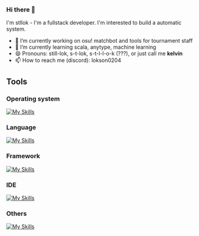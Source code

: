 ### Hi there 👋

I'm stllok - I'm a fullstack developer. I'm interested to build a automatic system.

- 🔭 I’m currently working on osu! matchbot and tools for tournament staff
- 🌱 I’m currently learning scala, anytype, machine learning
- 😄 Pronouns: still-lok, s-t-lok, s-t-l-l-o-k (???), or just call me **kelvin**
- 📫 How to reach me (discord): lokson0204

## Tools

### Operating system
[![My Skills](https://skillicons.dev/icons?i=linux,windows)](https://skillicons.dev)

### Language
[![My Skills](https://skillicons.dev/icons?i=rust,scala,python,lua,java,html,css,js,ts,php,c#)](https://skillicons.dev)

### Framework
[![My Skills](https://skillicons.dev/icons?i=svelte,tailwind,less,tauri)](https://skillicons.dev)

### IDE
[![My Skills](https://skillicons.dev/icons?i=vscode,emacs)](https://skillicons.dev)

### Others
[![My Skills](https://skillicons.dev/icons?i=docker,mysql,postgres,git)](https://skillicons.dev)


<!--
**stllok/stllok** is a ✨ _special_ ✨ repository because its `README.md` (this file) appears on your GitHub profile.

Here are some ideas to get you started:

- 🔭 I’m currently working on ...
- 🌱 I’m currently learning ...
- 👯 I’m looking to collaborate on ...
- 🤔 I’m looking for help with ...
- 💬 Ask me about ...
- 📫 How to reach me: ...
- 😄 Pronouns: ...
- ⚡ Fun fact: ...
-->
